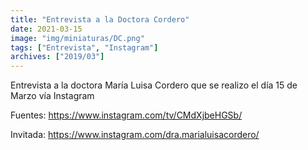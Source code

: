 ```yaml
---
title: "Entrevista a la Doctora Cordero"
date: 2021-03-15
image: "img/miniaturas/DC.png"
tags: ["Entrevista", "Instagram"]
archives: ["2019/03"]
---
```


Entrevista a la doctora María Luisa Cordero que se realizo el día 15 de Marzo vía Instagram

Fuentes: https://www.instagram.com/tv/CMdXjbeHGSb/
 
Invitada: https://www.instagram.com/dra.marialuisacordero/